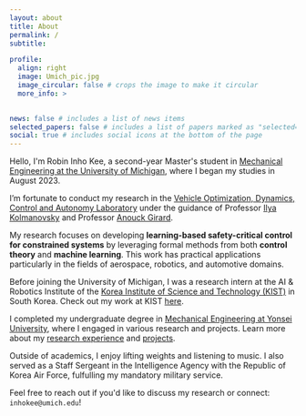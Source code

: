 ```yaml
---
layout: about
title: About
permalink: /
subtitle: 

profile:
  align: right
  image: Umich_pic.jpg
  image_circular: false # crops the image to make it circular
  more_info: >
    

news: false # includes a list of news items
selected_papers: false # includes a list of papers marked as "selected={true}"
social: true # includes social icons at the bottom of the page
---
```



Hello, I'm Robin Inho Kee, a second-year Master's student in <a href='https://me.engin.umich.edu/'>Mechanical Engineering at the University of Michigan</a>, where I began my studies in August 2023.

I’m fortunate to conduct my research in the <a href='https://vodca.engin.umich.edu/'>Vehicle Optimization, Dynamics, Control and Autonomy Laboratory</a> under the guidance of Professor <a href='https://sites.google.com/a/umich.edu/kolmanovsky/'>Ilya Kolmanovsky</a> and Professor <a href='https://vodca.engin.umich.edu/'>Anouck Girard</a>.

My research focuses on developing **learning-based safety-critical control for constrained systems** by leveraging formal methods from both **control theory** and **machine learning**.
This work has practical applications particularly in the fields of aerospace, robotics, and automotive domains.

Before joining the University of Michigan, I was a research intern at the AI & Robotics Institute of the <a href='https://www.kist.re.kr/eng/index.do#firstPage'>Korea Institute of Science and Technology (KIST)</a> in South Korea. Check out my work at KIST <a href='https://signalkee.github.io/Researches%20&%20Projects/#Work%20experience'>here</a>.

I completed my undergraduate degree in <a href='https://me.yonsei.ac.kr/me_en/index.do'>Mechanical Engineering at Yonsei University</a>, where I engaged in various research and projects. Learn more about my <a href='https://signalkee.github.io/Researches%20&%20Projects/#Undergraduate%20research%20projects'>research experience</a> and <a href='https://signalkee.github.io/Researches%20&%20Projects/#Undergraduate%20projects'>projects</a>.

Outside of academics, I enjoy lifting weights and listening to music. I also served as a Staff Sergeant in the Intelligence Agency with the Republic of Korea Air Force, fulfulling my mandatory military service.

Feel free to reach out if you'd like to discuss my research or connect: ``inhokee@umich.edu``!
